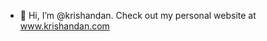 - 👋 Hi, I’m @krishandan. Check out my personal website at www.krishandan.com


<!---
krishandan/krishandan is a ✨ special ✨ repository because its `README.md` (this file) appears on your GitHub profile.
You can click the Preview link to take a look at your changes.
--->
